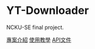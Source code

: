 # YT-Downloader
NCKU-SE final project.

[專案介紹](https://github.com/wadxs90123/YT-Downloader/wiki/%E5%B0%88%E6%A1%88%E4%BB%8B%E7%B4%B9)
[使用教學](https://github.com/wadxs90123/YT-Downloader/wiki/%E4%BD%BF%E7%94%A8%E6%95%99%E5%AD%B8)
[API文件](https://github.com/wadxs90123/YT-Downloader/wiki/API%E6%96%87%E4%BB%B6)
